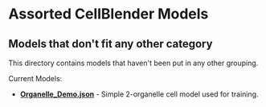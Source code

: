 # Assorted CellBlender Models
## Models that don't fit any other category

This directory contains models that haven't been put in any other grouping.

Current Models:

* **[Organelle_Demo.json](Organelle_Demo.json)**  - Simple 2-organelle cell model used for training.

